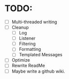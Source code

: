 # TODO:
- [ ] Multi-threaded writing
- [ ] Cleanup
    - [ ] Log
    - [ ] Listener
    - [ ] Filtering
    - [ ] Formatting
    - [ ] Templated Messages
- [ ] Optimize
- [ ] Rewrite ReadMe
- [ ] Maybe write a github wiki.